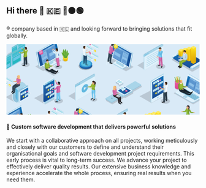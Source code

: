 ## Hi there 👋 :kenya: :red_circle::orange_circle::green_circle:

:registered: company based in :kenya: and looking forward to bringing solutions that fit globally.

<img src="68747470733a2f2f7777772e6c656d6f6e6164652e62652f77702d636f6e74656e742f75706c6f6164732f686561645f686f6d652e706e67.png"/>

#### :telescope: Custom software development that delivers powerful solutions

We start with a collaborative approach on all projects, working meticulously and closely with our customers to define and understand 
their organisational goals and software development project requirements. This early process is vital to long-term success. 
We advance your project to effectively deliver quality results. Our extensive business knowledge and experience accelerate the whole process, 
ensuring real results when you need them.
